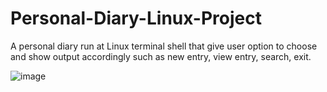 # Personal-Diary-Linux-Project
A personal diary run at Linux terminal shell that give user option to choose and show output accordingly such as new entry, view entry, search, exit.

![image](https://github.com/user-attachments/assets/e9158fad-016a-461f-b6d0-7f0e283b0357)
